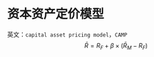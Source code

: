 # 资本资产定价模型

英文：`capital asset pricing model`，`CAMP`
$$
\bar{R}=R_F + \beta \times (\bar{R}_M - R_F)
$$
